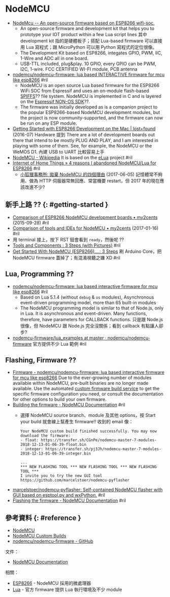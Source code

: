 # NodeMCU

  - [NodeMcu \-\- An open\-source firmware based on ESP8266 wifi\-soc\.](http://www.nodemcu.com/index_en.html)
      - An open-source firmware and development kit that helps you to prototype your IOT product within a few Lua script lines 其中 development kit 指的是硬體板子；搭配 Lua-based firmware 可以直接用 Lua 寫程式；跟 MicroPython 可以用 Python 寫程式的定位很像。
      - The Development Kit based on ESP8266, integates GPIO, PWM, IIC, 1-Wire and ADC all in one board.
      - USB-TTL included, plug&play. 10 GPIO, every GPIO can be PWM, I2C, 1-wire. FCC CERTIFIED WI-FI module, PCB antenna
  - [nodemcu/nodemcu\-firmware: lua based INTERACTIVE firmware for mcu like esp8266](https://github.com/nodemcu/nodemcu-firmware) #ril
      - NodeMCU is an open source Lua based firmware for the ESP8266 WiFi SOC from Espressif and uses an on-module flash-based [SPIFFS](https://github.com/pellepl/spiffs)?? file system. NodeMCU is implemented in C and is layered on the [Espressif NON-OS SDK](https://github.com/espressif/ESP8266_NONOS_SDK)??.
      - The firmware was initially developed as is a companion project to the popular ESP8266-based NodeMCU development modules, but the project is now community-supported, and the firmware can now be run on any ESP module.
  - [Getting Started with ESP8266 Development on the Mac \| lost\+found](http://blog.dushin.net/2016/07/getting-started-with-esp8266-development-on-the-mac/) (2016-07) Hardware 提到 There are a lot of development boards out there that intend to be mostly PLUG AND PLAY, and I am interested in playing with some of them. See, for example, the NodeMCU or the WeMOS D1. 內建 USB to UART 比較容易上手
  - [NodeMCU \- Wikipedia](https://en.wikipedia.org/wiki/NodeMCU) It is based on the [eLua](http://www.eluaproject.net/) project #ril
  - [Internet of Home Things » 4 reasons I abandoned NodeMCU/Lua for ESP8266](https://internetofhomethings.com/homethings/?p=424) #ril
      - [小狐狸事務所: 拋棄 NodeMCU 的四個理由](http://yhhuang1966.blogspot.com/2017/06/nodemcu.html) (2017-06-05) 記憶體常不夠用、做為 HTTP 伺服器常無回應、常當機要 restart，但 2017 年的現在應該改進不少?

## 新手上路 ?? {: #getting-started }

  - [Comparison of ESP8266 NodeMCU development boards • my2cents](https://frightanic.com/iot/comparison-of-esp8266-nodemcu-development-boards/) (2015-09-28) #ril
  - [Comparison of tools and IDEs for NodeMCU • my2cents](https://frightanic.com/iot/tools-ides-nodemcu/) (2017-01-16) #ril
  - 用 terminal 接上，按下 RST 鈕會看到 `ready`，然後呢 ??
  - [Tools and Components : 3 Steps \(with Pictures\)](https://www.instructables.com/id/Getting-Started-With-NodeMCU-All-in-One-Guide/) #ril
  - [Get Started With NodeMCU \(ESP8266\)\.\.\.\.: 3 Steps](https://www.instructables.com/id/Get-Started-With-NodeMCU/) 刷 Arduino Core，把 NodeMCU firmware 蓋掉了；有混淆視聽之嫌 XD #ril

## Lua, Programming ??

  - [nodemcu/nodemcu\-firmware: lua based interactive firmware for mcu like esp8266](https://github.com/nodemcu/nodemcu-firmware) #ril
      - Based on Lua 5.1.4 (without `debug` & `os` modules), Asynchronous event-driven programming model, more than 65 built-in modules
      - The NodeMCU programming model is similar to that of Node.js, only in Lua. It is asynchronous and event-driven. Many functions, therefore, have parameters for CALLBACK functions. 只是跟 Node.js 很像，但 NodeMCU 跟 Node.js 完全沒關係；看到 callback 有點讓人卻步?
  - [nodemcu\-firmware/lua\_examples at master · nodemcu/nodemcu\-firmware](https://github.com/nodemcu/nodemcu-firmware/tree/master/lua_examples) 官方提供不少 Lua 範例 #ril

## Flashing, Firmware ??

  - [Firmware - nodemcu/nodemcu\-firmware: lua based interactive firmware for mcu like esp8266](https://github.com/nodemcu/nodemcu-firmware#releases) Due to the ever-growing number of modules available within NodeMCU, pre-built binaries are no longer made available. Use the automated [custom firmware build service](http://nodemcu-build.com/) to get the specific firmware configuration you need, or consult the documentation for other options to build your own firmware.
  - [Building the firmware \- NodeMCU Documentation](https://nodemcu.readthedocs.io/en/master/en/build/) #ril
      - 選擇 NodeMCU source branch、module 及其他 options，按 Start your build 就會線上幫產生 firmware!! 收到的 email 像：

            Your NodeMCU custom build finished successfully. You may now download the firmware:
            - float: https://transfer.sh/CGnPe/nodemcu-master-7-modules-2018-12-13-01-06-39-float.bin
            - integer: https://transfer.sh/pj3Jh/nodemcu-master-7-modules-2018-12-13-01-06-39-integer.bin

            ...
            *** NEW FLASHING TOOL *** NEW FLASHING TOOL *** NEW FLASHING TOOL ***
            I invite you to try the new GUI tool https://github.com/marcelstoer/nodemcu-pyflasher

  - [marcelstoer/nodemcu\-pyflasher: Self\-contained NodeMCU flasher with GUI based on esptool\.py and wxPython\.](https://github.com/marcelstoer/nodemcu-pyflasher) #ril
  - [Flashing the firmware \- NodeMCU Documentation](https://nodemcu.readthedocs.io/en/master/en/flash/) #ril

## 參考資料 {: #reference }

  - [NodeMCU](http://www.nodemcu.com/index_en.html)
  - [NodeMCU Custom Builds](https://nodemcu-build.com/)
  - [nodemcu/nodemcu-firmware - GitHub](https://github.com/nodemcu/nodemcu-firmware)

文件：

  - [NodeMCU Documentation](https://nodemcu.readthedocs.io/)

相關：

  - [ESP8266](esp8266.md) - NodeMCU 採用的微處理器
  - [Lua](lua.md) - 官方 firmware 提供 Lua 執行環境及不少 module

